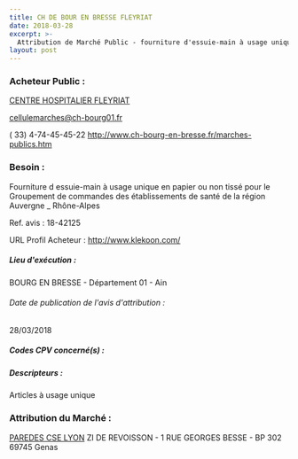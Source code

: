 ```yaml
---
title: CH DE BOUR EN BRESSE FLEYRIAT
date: 2018-03-28
excerpt: >-
  Attribution de Marché Public - fourniture d'essuie-main à usage unique en papier ou non tissé pour le groupement de commandes des établissements de santé de la région auvergne _ rhône-alpes
layout: post
---
```


### Acheteur Public : 
<a href="/acheteur-33/siren-260100045"> CENTRE HOSPITALIER FLEYRIAT</a><br/>



cellulemarches@ch-bourg01.fr

( 33) 4-74-45-45-22
http://www.ch-bourg-en-bresse.fr/marches-publics.htm
### Besoin :

Fourniture d essuie-main à usage unique en papier ou non tissé pour le Groupement de commandes des établissements de santé de la région Auvergne _ Rhône-Alpes

Ref. avis : 18-42125

URL Profil Acheteur : http://www.klekoon.com/

##### Lieu d'exécution :

BOURG EN BRESSE - Département 01 - Ain

###### Date de publication de l'avis d'attribution : 
28/03/2018

##### Codes CPV concerné(s) :

##### Descripteurs :
Articles à usage unique <br/>

### Attribution du Marché :
<a href="/entreprise-259/siren-407995505"> PAREDES CSE LYON</a>    ZI DE REVOISSON - 1 RUE GEORGES BESSE - BP 302 69745 Genas <br/>
